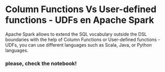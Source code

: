 # Column Functions Vs User-defined functions - UDFs en Apache Spark

Apache Spark allows to extend the SQL vocabulary outside the DSL boundaries with the help of Column Functions or User-defined functions - UDFs, you can use different languages such as Scala, Java, or Python languages.


### please, check the notebook!